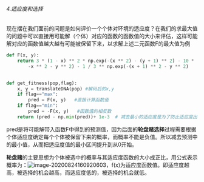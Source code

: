 ###### 4.适应度和选择

现在摆在我们面前的问题是如何评价一个个体对环境的适应度？在我们的求最大值的问题中可以直接用可能解（个体）对应的函数的函数值的大小来评估，这样可能解对应的函数值越大越有可能被保留下来，以求解上述二元函数F的最大值为例
```python
def F(x, y):
    return 3 * (1 - x) ** 2 * np.exp(-(x ** 2) - (y + 1) ** 2) - 10 * (x / 5 - x ** 3 - y ** 5) * np.exp(
        -x ** 2 - y ** 2) - 1 / 3 ** np.exp(-(x + 1) ** 2 - y ** 2)
        

def get_fitness(pop,flag):
    x, y = translateDNA(pop) #解码后的x,y
    if flag=="max":
        pred = F(x, y)   #直接计算函数值
    if flag=="min":
        pred = -F(x, y)   #函数值的相反数
    return (pred - np.min(pred))+ 1e-3  # 减去最小的适应度是为了防止适应度出现负数，通过这一步fitness的范围为[0, np.max(pred)-np.min(pred)]
```
pred是将可能解带入函数F中得到的预测值，因为后面的**轮盘赌选择**过程需要根据个体适应度确定每个个体被保留下来的概率，而概率不能是负值。所以减去预测中的最小值，从而把适应度值的最小区间提升到从0开始。

**轮盘赌**的主要思想为个体被选中的概率与其适应度函数的大小成正比，用公式表示概率为：![image-20200824160920603](C:\Users\yupf-a\Desktop\ga\image-8.png)，f(x)为适应度函数值。即适应度越高，被选择的机会越高，而适应度低的，被选择的机会就低。
